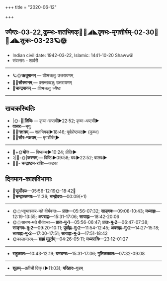 +++
title = "2020-06-12"

+++
## ज्यैष्ठः-03-22,कुम्भः-शतभिषक्🌛🌌◢◣वृषभः-मृगशीर्षम्-02-30🌌🌞◢◣शुक्रः-03-23🪐🌞
- Indian civil date: 1942-03-22, Islamic: 1441-10-20 Shawwāl
- संवत्सरः - शार्वरी
___________________
- 🪐🌞**ऋतुमानम्** — ग्रीष्मऋतुः उत्तरायणम्
- 🌌🌞**सौरमानम्** — वसन्तऋतुः उत्तरायणम्
- 🌛**चान्द्रमानम्** — ग्रीष्मऋतुः ज्यैष्ठः
___________________


## खचक्रस्थितिः
- |🌞-🌛|**तिथिः** — कृष्ण-सप्तमी►22:52; कृष्ण-अष्टमी►  
- **वासरः**—भृगुः  
- 🌌🌛**नक्षत्रम्** — शतभिषक्►18:46; पूर्वप्रोष्ठपदा► (कुम्भः)  
- 🌌🌞**सौर-नक्षत्रम्** — मृगशीर्षम्►  
___________________
- 🌛+🌞**योगः** — विष्कम्भः►10:24; प्रीतिः►  
- २|🌛-🌞|**करणम्** — विष्टिः►09:58; बवः►22:52; बालवः►  
- 🌌🌛- **चन्द्राष्टम-राशिः**—कटकः  


## दिनमान-कालविभागाः
- 🌅**सूर्योदयः**—05:56-12:19🌞️-18:42🌇  
- 🌛**चन्द्रास्तमयः**—11:36; **चन्द्रोदयः**—00:09(+1)  
___________________
- 🌞⚝भट्टभास्कर-मते वीर्यवन्तः— **प्रातः**—05:56-07:32; **साङ्गवः**—09:08-10:43; **मध्याह्नः**—12:19-13:55; **अपराह्णः**—15:31-17:06; **सायाह्नः**—18:42-20:06  
- 🌞⚝सायण-मते वीर्यवन्तः— **प्रातः-मु॰1**—05:56-06:47; **प्रातः-मु॰2**—06:47-07:38; **साङ्गवः-मु॰2**—09:20-10:11; **पूर्वाह्णः-मु॰2**—11:54-12:45; **अपराह्णः-मु॰2**—14:27-15:18; **सायाह्णः-मु॰2**—17:00-17:51; **सायाह्णः-मु॰3**—17:51-18:42  
- 🌞कालान्तरम्— **ब्राह्मं मुहूर्तम्**—04:26-05:11; **मध्यरात्रिः**—23:12-01:27  
___________________
- **राहुकालः**—10:43-12:19; **यमघण्टः**—15:31-17:06; **गुलिककालः**—07:32-09:08  
___________________
- **शूलम्**—प्रतीची दिक् (►11:03); **परिहारः**–गुडम्  
___________________
